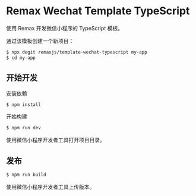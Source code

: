 # Remax Wechat Template TypeScript

使用 Remax 开发微信小程序的 TypeScript 模板。

通过该模板创建一个新项目：

```bash
$ npx degit remaxjs/template-wechat-typescript my-app
$ cd my-app
```

## 开始开发

安装依赖

```bash
$ npm install
```

开始构建

```bash
$ npm run dev
```

使用微信小程序开发者工具打开项目目录。

## 发布

```bash
$ npm run build
```

使用微信小程序开发者工具上传版本。
